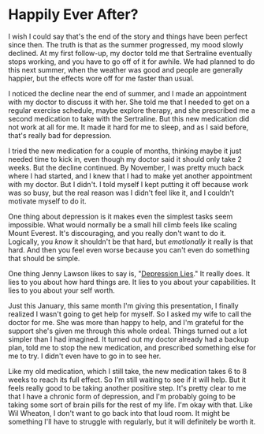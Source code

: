 # Happily Ever After?

I wish I could say that's the end of the story and things have been perfect since then. The truth is that as the summer progressed, my mood slowly declined. At my first follow-up, my doctor told me that Sertraline eventually stops working, and you have to go off of it for awhile. We had planned to do this next summer, when the weather was good and people are generally happier, but the effects wore off for me faster than usual.

I noticed the decline near the end of summer, and I made an appointment with my doctor to discuss it with her. She told me that I needed to get on a regular exercise schedule, maybe explore therapy, and she prescribed me a second medication to take with the Sertraline. But this new medication did not work at all for me. It made it hard for me to sleep, and as I said before, that's really bad for depression.

I tried the new medication for a couple of months, thinking maybe it just needed time to kick in, even though my doctor said it should only take 2 weeks. But the decline continued. By November, I was pretty much back where I had started, and I knew that I had to make yet another appointment with my doctor. But I didn't. I told myself I kept putting it off because work was so busy, but the real reason was I didn't feel like it, and I couldn't motivate myself to do it.

One thing about depression is it makes even the simplest tasks seem impossible. What would normally be a small hill climb feels like scaling Mount Everest. It's discouraging, and you really don't want to do it. Logically, you _know_ it shouldn't be that hard, but _emotionally_ it really is that hard. And then you feel even worse because you can't even do something that should be simple.

One thing Jenny Lawson likes to say is, "[Depression Lies][depression_lies]." It really does. It lies to you about how hard things are. It lies to you about your capabilities. It lies to you about your self worth.

Just this January, this same month I'm giving this presentation, I finally realized I wasn't going to get help for myself. So I asked my wife to call the doctor for me. She was more than happy to help, and I'm grateful for the support she's given me through this whole ordeal. Things turned out a lot simpler than I had imagined. It turned out my doctor already had a backup plan, told me to stop the new medication, and prescribed something else for me to try. I didn't even have to go in to see her.

Like my old medication, which I still take, the new medication takes 6 to 8 weeks to reach its full effect. So I'm still waiting to see if it will help. But it feels really good to be taking another positive step. It's pretty clear to me that I have a chronic form of depression, and I'm probably going to be taking some sort of brain pills for the rest of my life. I'm okay with that. Like Wil Wheaton, I don't want to go back into that loud room. It might be something I'll have to struggle with regularly, but it will definitely be worth it.



[depression_lies]: http://thebloggess.com/category/depression-lies/

[^1]: January, 2016
